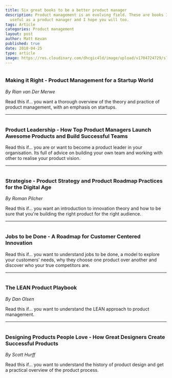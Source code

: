 ```yaml
---
title: Six great books to be a better product manager
description: Product management is an evolving field. These are books I've found
  useful as a product manager and I hope you will too.
tags: Article
categories: Product management
layout: post
author: Matt Kevan
published: true
date: 2018-04-25
type: article
image: https://res.cloudinary.com/dhcgic4ld/image/upload/v1704724729/slc/115_io8ioe.png
---
```


[<img src="/images/books/making.jpg" alt="" class="book-cover" />](https://www.amazon.co.uk/Making-Right-Product-Management-Startup-ebook/dp/B00M0KTVTO)

### Making it Right - Product Management for a Startup World

*By Rian van Der Merwe*

Read this if... you want a thorough overview of the theory and practice of product management, with an emphasis on startups.

---

[<img src="/images/books/product-leadership.png" alt="" class="book-cover" />]((https://amzn.to/2tdW83a))

### Product Leadership - How Top Product Managers Launch Awesome Products and Build Successful Teams

Read this if... you are or want to become a product leader in your organisation. Its full of advice on building your own team and working with other to realise your product vision.

---

[<img src="/images/books/strategise.png" alt="" class="book-cover" />](https://www.amazon.co.uk/Strategize-Product-Strategy-Roadmap-Practices-ebook/dp/B01F749SF6/)


### Strategise - Product Strategy and Product Roadmap Practices for the Digital Age

*By Roman Pilcher*

Read this if... you want an introduction to innovation theory and how to be sure that you're building the right product for the right audience.

---

[<img src="/images/books/jtbd.png" alt="" class="book-cover" />](https://www.amazon.co.uk/Jobs-Be-Done-Customer-Centered-Innovation/dp/0814438032)

### Jobs to be Done - A Roadmap for Customer Centered Innovation

Read this if... you want to understand jobs to be done, a model to explore your customers' needs, why they choose one product over another and discover who your true competitors are.

---

[<img src="/images/books/lean.png" alt="" class="book-cover" />](https://www.amazon.co.uk/Lean-Product-Playbook-Innovate-Products/dp/1118960874)

### The LEAN Product Playbook

*By Dan Olsen*

Read this if... you want to understand the LEAN approach to product management.

---

[<img src="/images/books/dppl.png" alt="" class="book-cover" />](https://www.amazon.co.uk/Designing-Products-People-Love-Successful/dp/1491923679)

### Designing Products People Love - How Great Designers Create Successful Products

*By Scott Hurff*

Read this if... you want to understand the history of product design and get a practical overview of the product process.

